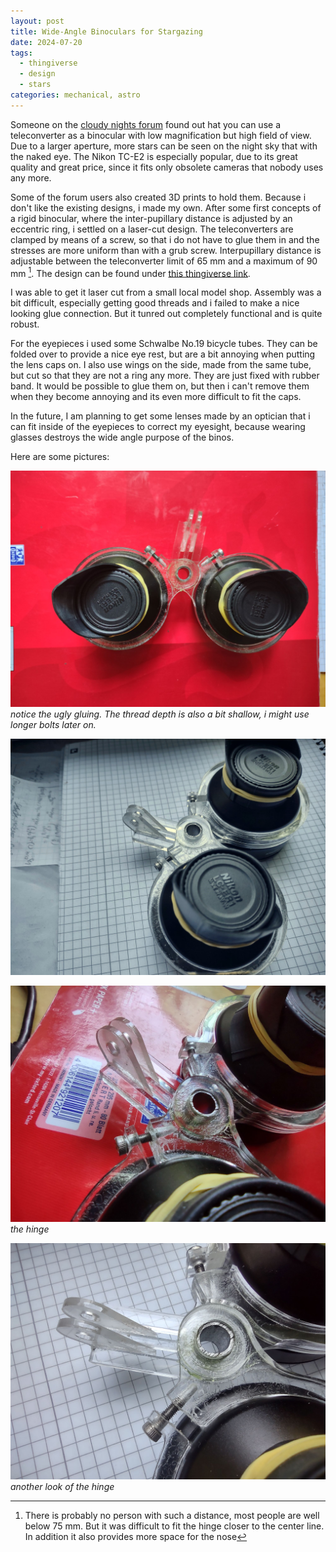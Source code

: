 ```yaml
---
layout: post
title: Wide-Angle Binoculars for Stargazing
date: 2024-07-20
tags:
  - thingiverse
  - design
  - stars
categories: mechanical, astro
---
```

Someone on the [cloudy nights forum](https://www.cloudynights.com/topic/536652-home-built-nikon-2x54-widefield-binos) found out hat you can use a teleconverter as a binocular with low magnification but high field of view. Due to a larger aperture, more stars can be seen on the night sky that with the naked eye. The Nikon TC-E2 is especially popular, due to its great quality and great price, since it fits only obsolete cameras that nobody uses any more.

Some of the forum users also created 3D prints to hold them.
Because i don't like the existing designs, i made my own. After some first concepts of a rigid binocular, where the inter-pupillary distance is adjusted by an eccentric ring, i settled on a laser-cut design.
The teleconverters are clamped by means of a screw, so that i do  not have to glue them in and the stresses are more uniform than with a grub screw. Interpupillary distance is adjustable between the teleconverter limit of 65 mm and a maximum of 90 mm [^1].
The design can be found under [this thingiverse link](https://www.thingiverse.com/thing:6692564).

I was able to get it laser cut from a small local model shop. Assembly was a bit difficult, especially getting good threads and i failed to make a nice looking glue connection. But it tunred out completely functional and is quite robust.

For the eyepieces i used some Schwalbe No.19 bicycle tubes. They can be folded over to provide a nice eye rest, but are a bit annoying when putting the lens caps on. I also use wings on the side, made from the same tube, but cut so that they are not a ring any more. They are just fixed with rubber band. It would be possible to glue them on, but then i can't remove them when they become annoying and its even more difficult to fit the caps.

In the future, I am planning to get some lenses made by an optician that i can fit inside of the eyepieces to correct my eyesight,  because wearing glasses destroys the wide angle purpose of the binos.

Here are some pictures:

![back](/assets/BinoClamp/IMG_20240720_112053398.jpg)
_notice the ugly gluing. The thread depth is also a bit shallow, i might use longer bolts later on._

![side](/assets/BinoClamp/IMG_20240720_112839651_HDR.jpg)

![hinge](/assets/BinoClamp/IMG_20240720_112126630_HDR.jpg)
_the hinge_

![hinge2](/assets/BinoClamp/IMG_20240720_112858707_HDR.jpg)
_another look of the hinge_



[^1]: There is probably no person with such a distance, most people are well below 75 mm. But it was difficult to fit the hinge closer to the center line. In addition it also provides more space for the nose